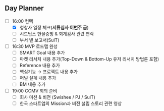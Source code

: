 ## Day Planner
- [ ] 16:00 컨택
	- [x] 청창사 일정 체크(**서류심사 이번주 금**)
	- [ ] 시드팁스 현물증빙 & 회계감사 관련 연락
	- [ ] 부서 별 보고서(SulT)
- [ ] 16:30 MVP 로드맵 완성
	- [ ] SMART Goal 내용 추가
	- [ ] 마켓 리서치 내용 추가(Top-Down & Bottom-Up 유저 리서치 방법론 포함)
	- [ ] Reference 내용 추가
	- [ ] 핵심기능 → 프로젝트 내용 추가
	- [ ] 퍼널 설계 내용 추가
	- [ ] BM 내용 추가
- [ ] 19:00 CCMV 회의 준비
	- [ ] 회사 미션 & 비전 (Swishee / PJ / SulT)
	- [ ] 한국 스타트업의 Mission과 비전 설립 스토리 관련 영상